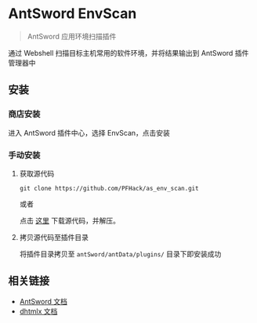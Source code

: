 # AntSword EnvScan

> AntSword 应用环境扫描插件

通过 Webshell 扫描目标主机常用的软件环境，并将结果输出到 AntSword 插件管理器中

## 安装

### 商店安装

进入 AntSword 插件中心，选择 EnvScan，点击安装

### 手动安装

1. 获取源代码

	```
	git clone https://github.com/PFHack/as_env_scan.git
	```
	
	或者
	
	点击 [这里](https://github.com/PFHack/as_env_scan/archive/master.zip) 下载源代码，并解压。

2. 拷贝源代码至插件目录

    将插件目录拷贝至 `antSword/antData/plugins/` 目录下即安装成功

## 相关链接

* [AntSword 文档](http://doc.uyu.us)
* [dhtmlx 文档](http://docs.dhtmlx.com/)